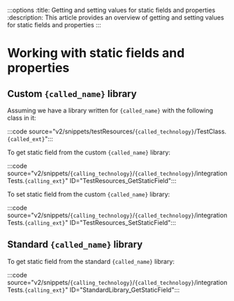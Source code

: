 :::options
:title: Getting and setting values for static fields and properties
:description: This article provides an overview of getting and setting values for static fields and properties
:::

# Working with static fields and properties

## Custom `{called_name}` library

Assuming we have a library written for `{called_name}` with the following class in it:

:::code source="v2/snippets/testResources/`{called_technology}`/TestClass.`{called_ext}`":::

To get static field from the custom `{called_name}` library:

:::code source="v2/snippets/`{calling_technology}`/`{called_technology}`/integrationTests.`{calling_ext}`" ID="TestResources_GetStaticField":::

To set static field from the custom `{called_name}` library:

:::code source="v2/snippets/`{calling_technology}`/`{called_technology}`/integrationTests.`{calling_ext}`" ID="TestResources_SetStaticField":::

## Standard `{called_name}` library

To get static field from the standard `{called_name}` library:

:::code source="v2/snippets/`{calling_technology}`/`{called_technology}`/integrationTests.`{calling_ext}`" ID="StandardLibrary_GetStaticField":::

